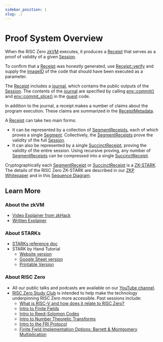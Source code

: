```yaml
---
sidebar_position: 1
slug: ./
---
```


# Proof System Overview

When the RISC Zero [zkVM] executes, it produces a [Receipt] that serves as a proof of validity of a given [Session].

To confirm that a [Receipt] was honestly generated, use [Receipt::verify] and supply the [ImageID] of the code that should have been executed as a parameter.

The [Receipt] includes a [journal], which contains the public outputs of the [Session].
The contents of the [journal] are specified by calling [env::commit()] and [env::commit_slice()] in the [guest] code.

In addition to the journal, a receipt makes a number of claims about the program execution.
These claims are summarized in the [ReceiptMetadata].

A [Receipt] can take two main forms:

- It can be represented by a collection of [SegmentReceipts], each of which proves a single [Segment].
  Collectively, the [SegmentReceipts] prove the validity of the full [Session].
- It can also be represented by a single [SuccinctReceipt], proving the validity of the entire session.
  Using recursive proving, any number of [SegmentReceipts] can be compressed into a single [SuccinctReceipt].

Cryptographically each [SegmentReceipt] or [SuccinctReceipt] is a [ZK-STARK].
The details of the RISC Zero ZK-STARK are described in our [ZKP Whitepaper] and in this [Sequence Diagram].

## Learn More

### About the zkVM

- [Video Explainer from zkHack](https://www.youtube.com/watch?v=8hwY88xJoyM&list=PLcPzhUaCxlCgig7ofeARMPwQ8vbuD6hC5&index=8)
- [Written Explainer][1]

### About STARKs

- [STARKs reference doc][2]
- STARK by Hand Tutorial
  - [Website version][3]
  - [Google Sheet version](https://docs.google.com/spreadsheets/d/1Onr41OozD62y-B0jIL7bHAH5kf771-o4xvmnHUFpOyo/edit?usp=sharing)
  - [Printable Version][5]

### About RISC Zero

- All our public talks and podcasts are available on our [YouTube channel].
- [RISC Zero Study Club] is intended to help make the technology underpinning RISC Zero more accessible. Past sessions include:
  - [What is RISC-V and how does it relate to RISC Zero?](https://www.youtube.com/watch?v=11DIflEwx50&list=PLcPzhUaCxlCjdhONxEYZ1dgKjZh3ZvPtl&index=5)
  - [Intro to Finite Fields](https://www.youtube.com/watch?v=11DIflEwx50&list=PLcPzhUaCxlCjdhONxEYZ1dgKjZh3ZvPtl&index=2)
  - [Intro to Reed-Solomon Codes](https://www.youtube.com/watch?v=11DIflEwx50&list=PLcPzhUaCxlCjdhONxEYZ1dgKjZh3ZvPtl&index=3)
  - [Intro to Number Theoretic Transforms](https://www.youtube.com/watch?v=11DIflEwx50&list=PLcPzhUaCxlCjdhONxEYZ1dgKjZh3ZvPtl&index=4)
  - [Intro to the FRI Protocol](https://www.youtube.com/watch?v=11DIflEwx50&list=PLcPzhUaCxlCjdhONxEYZ1dgKjZh3ZvPtl&index=1)
  - [Finite Field Implementation Options: Barrett & Montgomery Multiplication](https://www.youtube.com/watch?v=hUl8ZB6hpUM&list=PLcPzhUaCxlCjdhONxEYZ1dgKjZh3ZvPtl&index=6)

[zkVM]: https://docs.rs/risc0-zkvm
[Receipt]: https://docs.rs/risc0-zkvm/*/risc0_zkvm/struct.Receipt.html
[ReceiptMetadata]: https://docs.rs/risc0-zkvm/*/risc0_zkvm/struct.ReceiptMetadata.html
[SegmentReceipts]: https://docs.rs/risc0-zkvm/*/risc0_zkvm/struct.SegmentReceipts.html
[SegmentReceipt]: https://docs.rs/risc0-zkvm/*/risc0_zkvm/struct.SegmentReceipt.html
[SuccinctReceipt]: https://docs.rs/risc0-zkvm/*/risc0_zkvm/recursion/struct.SuccinctReceipt.html
[Session]: https://docs.rs/risc0-zkvm/*/risc0_zkvm/struct.Session.html
[Receipt::verify]: https://docs.rs/risc0-zkvm/*/risc0_zkvm/struct.Receipt.html#method.verify
[ImageID]: https://docs.rs/risc0-zkvm/*/risc0_zkvm/struct.SystemState.html
[journal]: https://docs.rs/risc0-zkvm/*/risc0_zkvm/struct.Receipt.html#structfield.journal
[env::commit()]: https://docs.rs/risc0-zkvm/*/risc0_zkvm/guest/env/fn.commit.html
[env::commit_slice()]: https://docs.rs/risc0-zkvm/*/risc0_zkvm/guest/env/fn.commit_slice.html
[guest]: https://docs.rs/risc0-zkvm/*/risc0_zkvm/guest
[ZK-STARK]: ../reference-docs/about-starks.md
[Segment]: https://docs.rs/risc0-zkvm/*/risc0_zkvm/struct.Segment.html
[ZKP Whitepaper]: https://www.risczero.com/proof-system-in-detail.pdf
[Sequence Diagram]: ./proof-system-sequence-diagram.md
[RISC Zero Study Club]: https://dev.risczero.com/studyclub
[YouTube channel]: https://www.youtube.com/@risczero
[0]: https://www.youtube.com/watch?v=8hwY88xJoyM&list=PLcPzhUaCxlCgig7ofeARMPwQ8vbuD6hC5&index=8
[1]: /api/zkvm
[2]: ../reference-docs/about-starks.md
[3]: ./stark-by-hand.md
[4]: https://docs.google.com/spreadsheets/d/1Onr41OozD62y-B0jIL7bHAH5kf771-o4xvmnHUFpOyo/edit?usp=sharing
[5]: assets/fibonacci-stark.pdf
[6]: https://www.youtube.com/watch?v=11DIflEwx50&list=PLcPzhUaCxlCjdhONxEYZ1dgKjZh3ZvPtl&index=5
[7]: https://www.youtube.com/watch?v=11DIflEwx50&list=PLcPzhUaCxlCjdhONxEYZ1dgKjZh3ZvPtl&index=2
[8]: https://www.youtube.com/watch?v=11DIflEwx50&list=PLcPzhUaCxlCjdhONxEYZ1dgKjZh3ZvPtl&index=3
[9]: https://www.youtube.com/watch?v=11DIflEwx50&list=PLcPzhUaCxlCjdhONxEYZ1dgKjZh3ZvPtl&index=4
[10]: https://www.youtube.com/watch?v=11DIflEwx50&list=PLcPzhUaCxlCjdhONxEYZ1dgKjZh3ZvPtl&index=1
[11]: https://www.youtube.com/watch?v=hUl8ZB6hpUM&list=PLcPzhUaCxlCjdhONxEYZ1dgKjZh3ZvPtl&index=6
